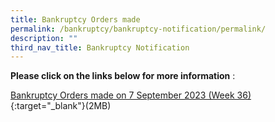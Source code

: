 ```yaml
---
title: Bankruptcy Orders made
permalink: /bankruptcy/bankruptcy-notification/permalink/
description: ""
third_nav_title: Bankruptcy Notification
---
```

**Please click on the links below for more information**&nbsp;:<br>

[Bankruptcy Orders made on 7 September 2023 (Week 36)](/files/(150923)bankruptcyordersmadeweek36.pdf)
{:target="_blank"}(2MB)